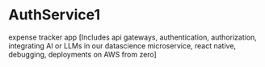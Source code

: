 # AuthService1
 expense tracker app [Includes api gateways, authentication, authorization, integrating AI or LLMs in our datascience microservice, react native, debugging, deployments on AWS from zero]
